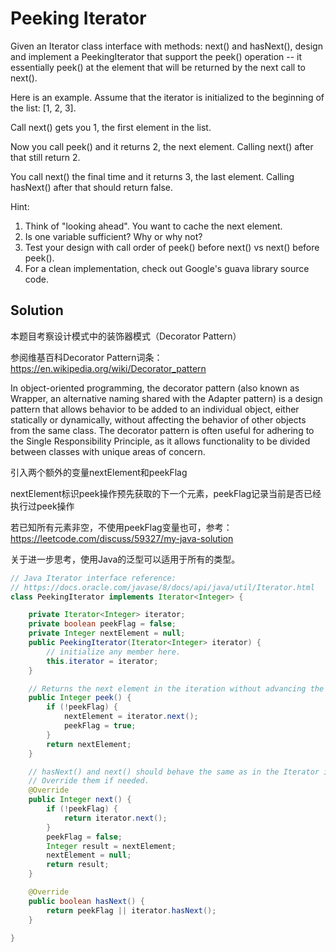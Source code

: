 # Peeking Iterator

Given an Iterator class interface with methods: next() and hasNext(), design and implement a PeekingIterator that support the peek() operation -- it essentially peek() at the element that will be returned by the next call to next().

Here is an example. Assume that the iterator is initialized to the beginning of the list: [1, 2, 3].

Call next() gets you 1, the first element in the list.

Now you call peek() and it returns 2, the next element. Calling next() after that still return 2.

You call next() the final time and it returns 3, the last element. Calling hasNext() after that should return false.

Hint:

1. Think of "looking ahead". You want to cache the next element.
2. Is one variable sufficient? Why or why not?
3. Test your design with call order of peek() before next() vs next() before peek().
4. For a clean implementation, check out Google's guava library source code.

## Solution

本题目考察设计模式中的装饰器模式（Decorator Pattern）

参阅维基百科Decorator Pattern词条：https://en.wikipedia.org/wiki/Decorator_pattern

In object-oriented programming, the decorator pattern (also known as Wrapper, an alternative naming shared with the Adapter pattern) is a design pattern that allows behavior to be added to an individual object, either statically or dynamically, without affecting the behavior of other objects from the same class. The decorator pattern is often useful for adhering to the Single Responsibility Principle, as it allows functionality to be divided between classes with unique areas of concern.

引入两个额外的变量nextElement和peekFlag

nextElement标识peek操作预先获取的下一个元素，peekFlag记录当前是否已经执行过peek操作

若已知所有元素非空，不使用peekFlag变量也可，参考：https://leetcode.com/discuss/59327/my-java-solution

关于进一步思考，使用Java的泛型可以适用于所有的类型。

```java
// Java Iterator interface reference:
// https://docs.oracle.com/javase/8/docs/api/java/util/Iterator.html
class PeekingIterator implements Iterator<Integer> {

    private Iterator<Integer> iterator;
    private boolean peekFlag = false;
    private Integer nextElement = null;
    public PeekingIterator(Iterator<Integer> iterator) {
        // initialize any member here.
        this.iterator = iterator;
    }

    // Returns the next element in the iteration without advancing the iterator.
    public Integer peek() {
        if (!peekFlag) {
            nextElement = iterator.next();
            peekFlag = true;
        }
        return nextElement;
    }

    // hasNext() and next() should behave the same as in the Iterator interface.
    // Override them if needed.
    @Override
    public Integer next() {
        if (!peekFlag) {
            return iterator.next();
        }
        peekFlag = false;
        Integer result = nextElement;
        nextElement = null;
        return result;
    }

    @Override
    public boolean hasNext() {
        return peekFlag || iterator.hasNext();
    }

}
```
